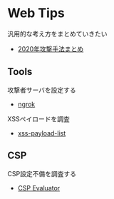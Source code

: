 # Web Tips
汎用的な考え方をまとめていきたい
- [2020年攻撃手法まとめ](https://graneed.hatenablog.com/entry/2021/08/09/115452)

## Tools
攻撃者サーバを設定する
- [ngrok](https://dashboard.ngrok.com/)


XSSペイロードを調査  
- [xss-payload-list](https://github.com/payloadbox/xss-payload-list)

## CSP
CSP設定不備を調査する
- [CSP Evaluator](https://csp-evaluator.withgoogle.com/)
